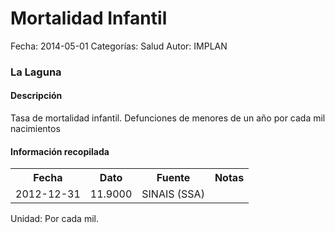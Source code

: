 Mortalidad Infantil
=====

Fecha: 2014-05-01
Categorías: Salud
Autor: IMPLAN

### La Laguna

#### Descripción

Tasa de mortalidad infantil. Defunciones de menores de un año por cada mil nacimientos

#### Información recopilada

<table class="table table-hover table-bordered">
  <tr><th>Fecha</th><th>Dato</th><th>Fuente</th><th>Notas</th></tr>
  <tr><td>2012-12-31</td><td>11.9000</td><td>SINAIS (SSA)</td><td></td></tr>
</table>

Unidad: Por cada mil.
